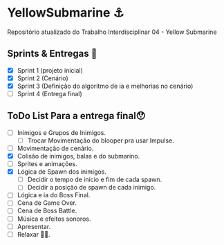 # YellowSubmarine :anchor:
Repositório atualizado do Trabalho Interdisciplinar 04 - Yellow Submarine

## Sprints & Entregas 🚀
 - [x] Sprint 1 (projeto inicial)
 - [x] Sprint 2 (Cenário)
 - [x] Sprint 3 (Definição do algoritmo de ia e melhorias no cenário)
 - [ ] Sprint 4 (Entrega final)

## ToDo List Para a entrega final😯
 - [ ] Inimigos e Grupos de Inimigos.
    - [ ] Trocar Movimentação do blooper pra usar Impulse.
 - [ ] Movimentação de cenário.
 - [x] Colisão de inimigos, balas e do submarino.
 - [ ] Sprites e animações.
 - [x] Lógica de Spawn dos inimigos.
    - [ ] Decidir o tempo de início e fim de cada spawn.
    - [ ] Decidir a posição de spawn de cada inimigo.
 - [ ] Lógica e ia do Boss Final.
 - [ ] Cena de Game Over.
 - [ ] Cena de Boss Battle.
 - [ ] Música e efeitos sonoros.
 - [ ] Apresentar.
 - [ ] Relaxar 💆‍♂️.
